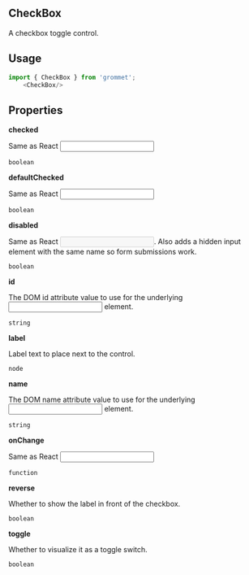 ## CheckBox
A checkbox toggle control.

## Usage

```javascript
import { CheckBox } from 'grommet';
    <CheckBox/>
```

## Properties

**checked**

Same as React <input checked={} />

```
boolean
```

**defaultChecked**

Same as React <input defaultChecked={} />

```
boolean
```

**disabled**

Same as React <input disabled={} />. Also adds a hidden input element
      with the same name so form submissions work.

```
boolean
```

**id**

The DOM id attribute value to use for the underlying <input/> element.

```
string
```

**label**

Label text to place next to the control.

```
node
```

**name**

The DOM name attribute value to use for the underlying <input/> element.

```
string
```

**onChange**

Same as React <input onChange={} />

```
function
```

**reverse**

Whether to show the label in front of the checkbox.

```
boolean
```

**toggle**

Whether to visualize it as a toggle switch.

```
boolean
```
  